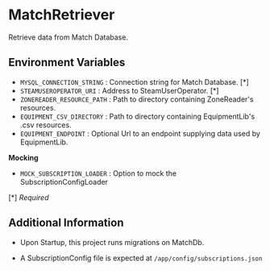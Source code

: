 # MatchRetriever
Retrieve data from Match Database.

## Environment Variables
- `MYSQL_CONNECTION_STRING` : Connection string for Match Database. [\*]
- `STEAMUSEROPERATOR_URI` : Address to SteamUserOperator. [\*]
- `ZONEREADER_RESOURCE_PATH` : Path to directory containing ZoneReader's resources.
- `EQUIPMENT_CSV_DIRECTORY` : Path to directory containing EquipmentLib's .csv resources.
- `EQUIPMENT_ENDPOINT` : Optional Url to an endpoint supplying data used by EquipmentLib.

**Mocking**
- `MOCK_SUBSCRIPTION_LOADER` : <bool> Option to mock the SubscriptionConfigLoader

[\*] *Required*

## Additional Information
- Upon Startup, this project runs migrations on MatchDb.

- A SubscriptionConfig file is expected at `/app/config/subscriptions.json`
